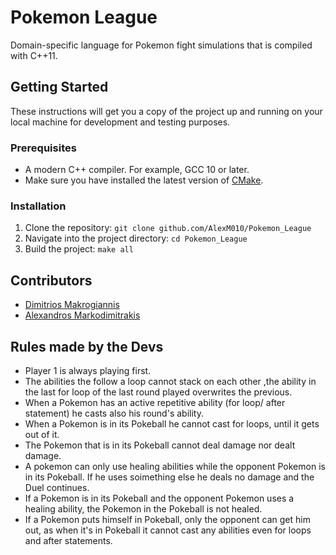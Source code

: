 # Pokemon League
Domain-specific language for Pokemon fight simulations that is compiled with C++11.

## Getting Started
These instructions will get you a copy of the project up and running on your local machine for development and testing purposes.

### Prerequisites
- A modern C++ compiler. For example, GCC 10 or later.
- Make sure you have installed the latest version of [CMake](https://cmake.org/download/).

### Installation
1. Clone the repository: `git clone github.com/AlexM010/Pokemon_League`
2. Navigate into the project directory: `cd Pokemon_League`
3. Build the project: `make all`


## Contributors
- [Dimitrios Makrogiannis](https://github.com/PercySS)
- [Alexandros Markodimitrakis](https://github.com/AlexM010)

## Rules made by the Devs
- Player 1 is always playing first.
- The abilities the follow a loop cannot stack on each other ,the ability in the last for loop of the last round played overwrites the previous.
- When a Pokemon has an active repetitive ability (for loop/ after statement) he casts also his round's ability. 
- When a Pokemon is in its Pokeball he cannot cast for loops, until it gets out of it.
- The Pokemon that is in its Pokeball cannot deal damage nor dealt damage.
- A pokemon can only use healing abilities while the opponent Pokemon is in its Pokeball. If he uses soimething else he deals no damage and the Duel continues.
- If a Pokemon is in its Pokeball and the opponent Pokemon uses a healing ability, the Pokemon in the Pokeball is not healed.
- If a Pokemon puts himself in Pokeball, only the opponent can get him out, as when it's in Pokeball it cannot cast any abilities even for loops and after statements. 

